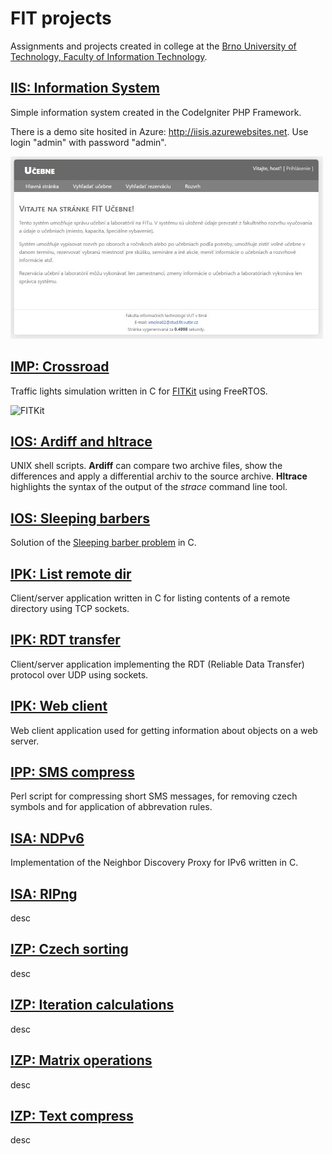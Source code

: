# FIT projects

Assignments and projects created in college at the [Brno University of Technology, Faculty of Information Technology](http://www.fit.vutbr.cz/.en).

## [IIS: Information System](https://github.com/mdavid626/fit/tree/master/src/IIS_IS)
Simple information system created in the CodeIgniter PHP Framework.

There is a demo site hosited in Azure: http://iisis.azurewebsites.net. Use login "admin" with password "admin".

![IIS: Information System demo](https://github.com/mdavid626/fit/raw/master/src/IIS_IS/demo.jpg)

## [IMP: Crossroad](https://github.com/mdavid626/fit/tree/master/src/IMP_crossroads)
Traffic lights simulation written in C for [FITKit](http://merlin.fit.vutbr.cz/FITkit/) using FreeRTOS.

![FITKit](http://merlin.fit.vutbr.cz/FITkit/imgs/uvod/001.png)

## [IOS: Ardiff and hltrace](https://github.com/mdavid626/fit/tree/master/src/IOS_ardiff%20hltrace)
UNIX shell scripts. **Ardiff** can compare two archive files, show the differences and apply a differential archiv to the source archive. **Hltrace** highlights the syntax of the output of the *strace* command line tool.

## [IOS: Sleeping barbers](https://github.com/mdavid626/fit/tree/master/src/IOS_barbers)
Solution of the [Sleeping barber problem](https://en.wikipedia.org/wiki/Sleeping_barber_problem) in C.

## [IPK: List remote dir](https://github.com/mdavid626/fit/tree/master/src/IPK_list%20remote%20dir)
Client/server application written in C for listing contents of a remote directory using TCP sockets.

## [IPK: RDT transfer](https://github.com/mdavid626/fit/tree/master/src/IPK_rdt%20transfer)
Client/server application implementing the RDT (Reliable Data Transfer) protocol over UDP using sockets.

## [IPK: Web client](https://github.com/mdavid626/fit/tree/master/src/IPK_web%20client)
Web client application used for getting information about objects on a web server.

## [IPP: SMS compress](https://github.com/mdavid626/fit/tree/master/src/IPP_sms%20compress)
Perl script for compressing short SMS messages, for removing czech symbols and for application of abbrevation rules.

## [ISA: NDPv6](https://github.com/mdavid626/fit/tree/master/src/ISA_ndpv6)
Implementation of the Neighbor Discovery Proxy for IPv6 written in C.

## [ISA: RIPng](https://github.com/mdavid626/fit/tree/master/src/ISA_RIPng)
desc

## [IZP: Czech sorting](https://github.com/mdavid626/fit/tree/master/src/IZP_czech%20sorting)
desc

## [IZP: Iteration calculations](https://github.com/mdavid626/fit/tree/master/src/IZP_iteration%20calculations)
desc

## [IZP: Matrix operations](https://github.com/mdavid626/fit/tree/master/src/IZP_matrix%20operations)
desc

## [IZP: Text compress](https://github.com/mdavid626/fit/tree/master/src/IZP_text%20compress)
desc
